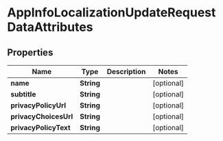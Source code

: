 

# AppInfoLocalizationUpdateRequestDataAttributes


## Properties

| Name | Type | Description | Notes |
|------------ | ------------- | ------------- | -------------|
|**name** | **String** |  |  [optional] |
|**subtitle** | **String** |  |  [optional] |
|**privacyPolicyUrl** | **String** |  |  [optional] |
|**privacyChoicesUrl** | **String** |  |  [optional] |
|**privacyPolicyText** | **String** |  |  [optional] |



